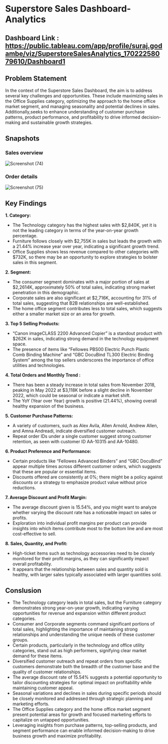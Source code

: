 
# Superstore Sales Dashboard-Analytics

## Dashboard Link : https://public.tableau.com/app/profile/suraj.godambe/viz/SuperstoreSalesAnalytics_17022258079610/Dashboard1

## Problem Statement

In the context of the Superstore Sales Dashboard, the aim is to address several key challenges and opportunities. These include maximizing sales in the Office Supplies category, optimizing the approach to the home office market segment, and managing seasonality and potential declines in sales. Additionally,seeks to enhance understanding of customer purchase patterns, product performance, and profitability to drive informed decision-making and sustainable growth strategies.

## Snapshots
### Sales overview
![Screenshot (74)](https://github.com/GBsuraj/Superstore_Sales-Analytics-Project-/assets/99246520/deec07bc-45ab-4195-862f-3f2760617c8c)

###  Order details
![Screenshot (75)](https://github.com/GBsuraj/Superstore_Sales-Analytics-Project-/assets/99246520/a7071c15-d17c-49fe-81cf-5bb277390f69)

## Key Findings

**1. Category:**
   - The Technology category has the highest sales with $2,840K, yet it is not the leading category in terms of the year-on-year growth percentage.
   - Furniture follows closely with $2,755K in sales but leads the growth with a 21.44% increase year over year, indicating a significant growth trend.
   - Office Supplies shows less revenue compared to other categories with $732K, so there may be an opportunity to explore strategies to bolster sales in this segment.

**2. Segment:**
   - The consumer segment dominates with a major portion of sales at $2,2614K, approximately 50% of total sales, indicating strong market penetration in this demographic.
   - Corporate sales are also significant at $2,716K, accounting for 31% of total sales, suggesting that B2B relationships are well-established.
   - The home office segment contributes less to total sales, which suggests either a smaller market size or an area for growth.

**3. Top 5 Selling Products:**
   - “Canon imageCLASS 2200 Advanced Copier” is a standout product with $262K in sales, indicating strong demand in the technology equipment space.
   - The presence of items like “Fellowes PBS00 Electric Punch Plastic Comb Binding Machine” and “GBC DocuBind TL300 Electric Binding System” among the top sellers underscores the importance of office utilities and technologies.

**4. Total Orders and Monthly Trend :**
   - There has been a steady increase in total sales from November 2018, peaking in May 2022 at $3,118K before a slight decline in November 2022, which could be seasonal or indicate a market shift.
   - The YoY (Year over Year) growth is positive (21.44%), showing overall healthy expansion of the business.

**5. Customer Purchase Patterns:**
   - A variety of customers, such as Alex Avila, Allen Arnold, Andrew Allen, and Amna Andreadi, indicate diversified customer outreach.
   - Repeat order IDs under a single customer suggest strong customer retention, as seen with customer ID AA-10315 and AA-10480.

**6. Product Preference and Performance:**
   - Certain products like “Fellowes Advanced Binders” and “GBC DocuBind” appear multiple times across different customer orders, which suggests that these are popular or essential items.
   - Discounts offered are consistently at 0%; there might be a policy against discounts or a strategy to emphasize product value without price reductions.

**7. Average Discount and Profit Margin:**
   - The average discount given is 15.54%, and you might want to analyze whether varying the discount rate has a noticeable impact on sales or profits.
   - Exploration into individual profit margins per product can provide insights into which items contribute most to the bottom line and are most cost-effective to sell.

**8. Sales, Quantity, and Profit:**
   - High-ticket items such as technology accessories need to be closely monitored for their profit margins, as they can significantly impact overall profitability.
   - It appears that the relationship between sales and quantity sold is healthy, with larger sales typically associated with larger quantities sold.



## Conslusion

- The Technology category leads in total sales, but the Furniture category demonstrates strong year-on-year growth, indicating varying opportunities for revenue and expansion within different product categories.
- Consumer and Corporate segments command significant portions of total sales, highlighting the importance of maintaining strong relationships and understanding the unique needs of these customer groups.
- Certain products, particularly in the technology and office utility categories, stand out as high performers, signifying clear market demand for these items.
- Diversified customer outreach and repeat orders from specific customers demonstrate both the breadth of the customer base and the quality of customer relationships.
- The average discount rate of 15.54% suggests a potential opportunity to tailor discounting strategies for optimal impact on profitability while maintaining customer appeal.
- Seasonal variations and declines in sales during specific periods should be closely monitored and addressed through strategic planning and marketing efforts.
- The Office Supplies category and the home office market segment present potential areas for growth and focused marketing efforts to capitalize on untapped opportunities. 
- Leveraging insights from purchase patterns, top-selling products, and segment performance can enable informed decision-making to drive business growth and maximize profitability.
